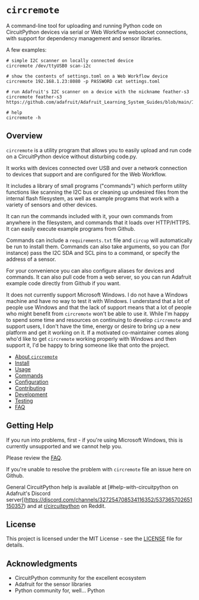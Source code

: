 # `circremote`

A command-line tool for uploading and running Python code on CircuitPython devices via serial or Web Workflow websocket connections, with support for dependency management and sensor libraries.

A few examples:
```
# simple I2C scanner on locally connected device
circremote /dev/ttyUSB0 scan-i2c

# show the contents of settings.toml on a Web Workflow device
circremote 192.168.1.23:8080 -p PASSWORD cat settings.toml

# run Adafruit's I2C scanner on a device with the nickname feather-s3
circremote feather-s3 https://github.com/adafruit/Adafruit_Learning_System_Guides/blob/main/I2C_Scanners/circuitpython/code.py

# help
circremote -h
```

## Overview

`circremote` is a utility program that allows you to easily upload and run code on a CircuitPython device without disturbing code.py.

It works with devices connected over USB and over a network connection to devices that support and are configured for the Web Workflow.

It includes a library of small programs ("commands") which perform utility functions like scanning the I2C bus or cleaning up undesired files from the internal flash filesystem, as well as example programs that work with a variety of sensors and other devices.

It can run the commands included with it, your own commands from anywhere in the filesystem, and commands that it loads over HTTP/HTTPS. It can easily execute example programs from Github.

Commands can include a `requirements.txt` file and `circup` will automatically be run to install them. Commands can also take arguments, so you can (for instance) pass the I2C SDA and SCL pins to a command, or specify the address of a sensor.

For your convenience you can also configure aliases for devices and commands.
It can also pull code from a web server, so you can run Adafruit example code directly from Github if you want.

It does not currently support Microsoft Windows. I do not have a Windows machine and have no way to test it with Windows. I understand that a lot of people use Windows and that the lack of support means that a lot of people who might benefit from `circremote` won't be able to use it. While I'm happy to spend some time and resources on continuing to develop `circremote` and support users, I don't have the time, energy or desire to bring up a new platform and get it working on it. If a motivated co-maintainer comes along who'd like to get `circremote` working properly with Windows and then support it, I'd be happy to bring someone like that onto the project.

- [About `circremote`](doc/about.md)
- [Install](doc/install.md)
- [Usage](doc/usage.md)
- [Commands](doc/commands.md)
- [Configuration](doc/configuration.md)
- [Contributing](doc/contributing.md)
- [Development](doc/development.md)
- [Testing](doc/testing.md)
- [FAQ](doc/faq.md)

## Getting Help

If you run into problems, first - if you're using Microsoft Windows, this is currently unsupported and we cannot help you.

Please review the [FAQ](doc/faq.md).

If you're unable to resolve the problem with `circremote` file an issue here on Github.

General CircuitPython help is available at [#help-with-circuitpython on Adafruit's Discord server[(https://discord.com/channels/327254708534116352/537365702651150357) and at [r/circuitpython](https://www.reddit.com/r/circuitpython/) on Reddit.


## License

This project is licensed under the MIT License - see the [LICENSE](LICENSE) file for details.

## Acknowledgments

- CircuitPython community for the excellent ecosystem
- Adafruit for the sensor libraries
- Python community for, well... Python
